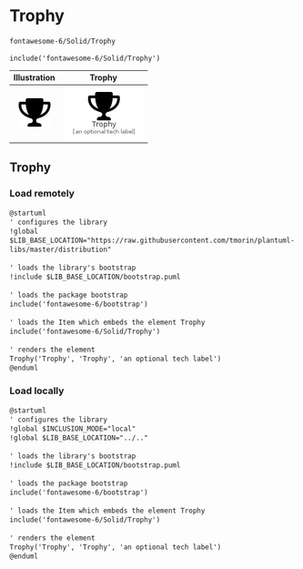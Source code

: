 # Trophy


```text
fontawesome-6/Solid/Trophy
```

```text
include('fontawesome-6/Solid/Trophy')
```



| Illustration | Trophy |
| :---: | :---: |
| ![illustration for Illustration](../../fontawesome-6/Solid/Trophy.png) | ![illustration for Trophy](../../fontawesome-6/Solid/Trophy.Local.png) |




## Trophy

### Load remotely
```plantuml
@startuml
' configures the library
!global $LIB_BASE_LOCATION="https://raw.githubusercontent.com/tmorin/plantuml-libs/master/distribution"

' loads the library's bootstrap
!include $LIB_BASE_LOCATION/bootstrap.puml

' loads the package bootstrap
include('fontawesome-6/bootstrap')

' loads the Item which embeds the element Trophy
include('fontawesome-6/Solid/Trophy')

' renders the element
Trophy('Trophy', 'Trophy', 'an optional tech label')
@enduml
```

### Load locally
```plantuml
@startuml
' configures the library
!global $INCLUSION_MODE="local"
!global $LIB_BASE_LOCATION="../.."

' loads the library's bootstrap
!include $LIB_BASE_LOCATION/bootstrap.puml

' loads the package bootstrap
include('fontawesome-6/bootstrap')

' loads the Item which embeds the element Trophy
include('fontawesome-6/Solid/Trophy')

' renders the element
Trophy('Trophy', 'Trophy', 'an optional tech label')
@enduml
```

